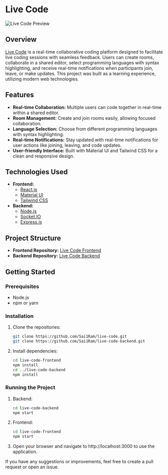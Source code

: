 # Live Code

![Live Code Preview](https://github.com/user-attachments/assets/14d7eed1-944c-4319-9a6a-5f8f1f76a0ea)


## Overview

[Live Code](https://live-code-mu.vercel.app) is a real-time collaborative coding platform designed to facilitate live coding sessions with seamless feedback. Users can create rooms, collaborate in a shared editor, select programming languages with syntax highlighting, and receive real-time notifications when participants join, leave, or make updates. This project was built as a learning experience, utilizing modern web technologies.

## Features

- **Real-time Collaboration:** Multiple users can code together in real-time within a shared editor.
- **Room Management:** Create and join rooms easily, allowing focused collaboration.
- **Language Selection:** Choose from different programming languages with syntax highlighting.
- **Real-time Notifications:** Stay updated with real-time notifications for user actions like joining, leaving, and code updates.
- **User-friendly Interface:** Built with Material UI and Tailwind CSS for a clean and responsive design.

## Technologies Used

- **Frontend:** 
  - [React.js](https://reactjs.org/)
  - [Material UI](https://mui.com/)
  - [Tailwind CSS](https://tailwindcss.com/)
- **Backend:** 
  - [Node.js](https://nodejs.org/)
  - [Socket.IO](https://socket.io/)
  - [Express.js](https://expressjs.com/)
  
## Project Structure

- **Frontend Repository:** [Live Code Frontend](https://github.com/Sai1Ram/live-code)
- **Backend Repository:** [Live Code Backend](https://github.com/Sai1Ram/live-code-backend)

## Getting Started

### Prerequisites

- Node.js
- npm or yarn

### Installation

1. Clone the repositories:

   ```bash
   git clone https://github.com/Sai1Ram/live-code.git
   git clone https://github.com/Sai1Ram/live-code-backend.git
2. Install dependencies:
   
   ```bash
   cd live-code-frontend
   npm install
   cd ../live-code-backend
   npm install

### Running the Project
1. Backend:
   
   ```bash
   cd live-code-backend
   npm start
3. Frontend:
   
   ```bash
   cd live-code-frontend
   npm start
   
5. Open your browser and navigate to http://localhost:3000 to use the application.


If you have any suggestions or improvements, feel free to create a pull request or open an issue.


